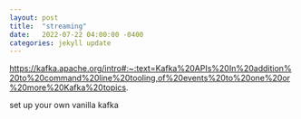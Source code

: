 ```yaml
---
layout: post
title:  "streaming"
date:   2022-07-22 04:00:00 -0400
categories: jekyll update
---
```


https://kafka.apache.org/intro#:~:text=Kafka%20APIs%20In%20addition%20to%20command%20line%20tooling,of%20events%20to%20one%20or%20more%20Kafka%20topics.


set up your own vanilla kafka